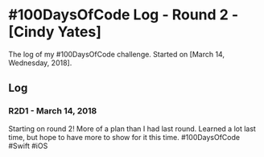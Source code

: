 # #100DaysOfCode Log - Round 2 - [Cindy Yates]

The log of my #100DaysOfCode challenge. Started on [March 14, Wednesday, 2018].

## Log

### R2D1 - March 14, 2018
Starting on round 2! More of a plan than I had last round. Learned a lot last time, but hope to have more to show for it this time. #100DaysOfCode #Swift #iOS

